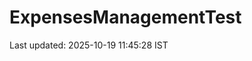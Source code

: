 # ExpensesManagementTest
























































































































































































































































































Last updated: 2025-10-19 11:45:28 IST
